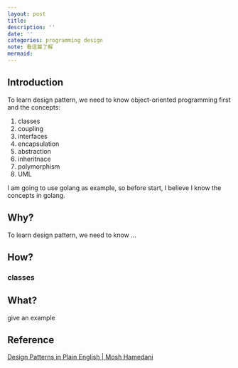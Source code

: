```yaml
---
layout: post
title:
description: ''
date: ''
categories: programming design
note: 看這篇了解 
mermaid:
---
```


## Introduction

To learn design pattern, we need to know object-oriented programming first and the concepts:

1. classes
2. coupling
3. interfaces
4. encapsulation
5. abstraction
6. inheritnace
7. polymorphism
8. UML

I am going to use golang as example, so before start, I believe I know the concepts in golang.

## Why?

To learn design pattern, we need to know ...

## How?

### classes



## What?

give an example

## Reference

[Design Patterns in Plain English | Mosh Hamedani](https://www.youtube.com/watch?v=NU_1StN5Tkk&t=578s)
